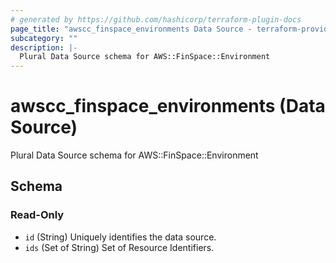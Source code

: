 ```yaml
---
# generated by https://github.com/hashicorp/terraform-plugin-docs
page_title: "awscc_finspace_environments Data Source - terraform-provider-awscc"
subcategory: ""
description: |-
  Plural Data Source schema for AWS::FinSpace::Environment
---
```


# awscc_finspace_environments (Data Source)

Plural Data Source schema for AWS::FinSpace::Environment



<!-- schema generated by tfplugindocs -->
## Schema

### Read-Only

- `id` (String) Uniquely identifies the data source.
- `ids` (Set of String) Set of Resource Identifiers.



